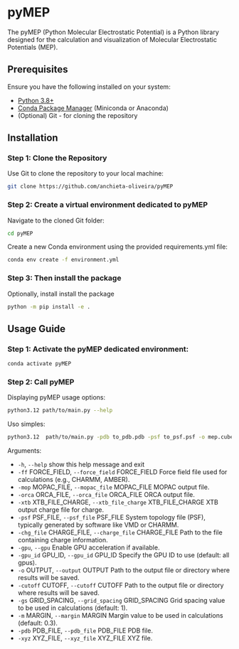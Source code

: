# pyMEP
The pyMEP (Python Molecular Electrostatic Potential) is a Python library designed for the calculation and visualization of Molecular Electrostatic Potentials (MEP).

## Prerequisites
Ensure you have the following installed on your system:
- [Python 3.8+](https://www.python.org/downloads/)
- [Conda Package Manager](https://docs.conda.io/en/latest/miniconda.html) (Miniconda or Anaconda)
- (Optional) Git - for cloning the repository

## Installation 

### Step 1: Clone the Repository
Use Git to clone the repository to your local machine:
```bash
git clone https://github.com/anchieta-oliveira/pyMEP
```
### Step 2: Create a virtual environment dedicated to pyMEP
Navigate to the cloned Git folder:
```bash
cd pyMEP
```
Create a new Conda environment using the provided requirements.yml file:
```bash
conda env create -f environment.yml
```
### Step 3: Then install the package
Optionally, install install the package
```bash
python -m pip install -e .
```

## Usage Guide 

### Step 1: Activate the pyMEP dedicated environment:
```bash
conda activate pyMEP
```
### Step 2: Call pyMEP

Displaying pyMEP usage options:
```bash
python3.12 path/to/main.py --help
```

Uso simples:
```bash
python3.12  path/to/main.py -pdb to_pdb.pdb -psf to_psf.psf -o mep.cube
```

Arguments:
-  `-h`, `--help`            show this help message and exit
-  `-ff` FORCE_FIELD, `--force_field` FORCE_FIELD
                        Force field file used for calculations (e.g., CHARMM, AMBER).
-  `-mop` MOPAC_FILE, `--mopac_file` MOPAC_FILE
                        MOPAC output file.
-  `-orca` ORCA_FILE, `--orca_file` ORCA_FILE
                        ORCA output file.
-  `-xtb` XTB_FILE_CHARGE, `--xtb_file_charge` XTB_FILE_CHARGE
                        XTB output charge file for charge.
-  `-psf` PSF_FILE, `--psf_file` PSF_FILE
                        System topology file (PSF), typically generated by software like VMD or CHARMM.
-  `-chg_file` CHARGE_FILE, `--charge_file` CHARGE_FILE
                        Path to the file containing charge information.
-  `-gpu`, `--gpu`           Enable GPU acceleration if available.
-  `-gpu_id` GPU_ID, `--gpu_id` GPU_ID
                        Specify the GPU ID to use (default: all gpus).
-  `-o` OUTPUT, `--output` OUTPUT
                        Path to the output file or directory where results will be saved.
-  `-cutoff` CUTOFF, `--cutoff` CUTOFF
                        Path to the output file or directory where results will be saved.
-  `-gs` GRID_SPACING, `--grid_spacing` GRID_SPACING
                        Grid spacing value to be used in calculations (default: 1).
-  `-m` MARGIN, `--margin` MARGIN
                        Margin value to be used in calculations (default: 0.3).
-  `-pdb` PDB_FILE, `--pdb_file` PDB_FILE
                        PDB file.
-  `-xyz` XYZ_FILE, `--xyz_file` XYZ_FILE
                        XYZ file.